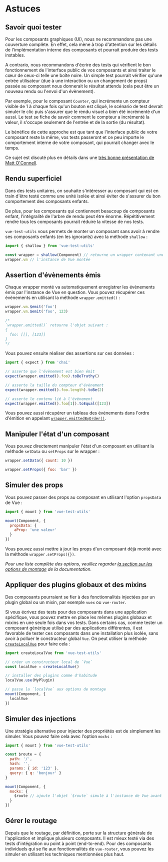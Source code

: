 # Astuces

## Savoir quoi tester

Pour les composants graphiques (UI), nous ne recommandons pas une couverture complète. En effet, cela mène à trop d'attention sur les détails de l'implémentation interne des composants et pourrait produire des tests instables.

A contrario, nous recommandons d'écrire des tests qui vérifient le bon fonctionnement de l'interface public de vos composants et ainsi traiter le cœur de ceux-ci telle une boîte noire. Un simple test pourrait vérifier qu'une entrée utilisateur (due à une interaction ou un changement de props) passée au composant nous donnerait le résultat attendu (cela peut être un nouveau rendu ou l'envoi d'un évènement).

Par exemple, pour le composant `Counter`, qui incrémente un compteur visible de 1 à chaque fois qu'un bouton est cliqué, le scénario de test devrait simuler le clic puis s'assurer que le rendu visuel a bien été incrémenté d'un aussi. Le test se fiche de savoir comment le compteur a incrémenté la valeur, il s'occupe seulement de l'entrée et de la sortie (du résultat).

Le bénéfice de cette approche est que tant que l'interface public de votre composant reste la même, vos tests passeront et ce peu importe le comportement interne de votre composant, qui pourrait changer avec le temps.

Ce sujet est discuté plus en détails dans une [très bonne présentation de Matt O'Connell](http://slides.com/mattoconnell/deck#/).

## Rendu superficiel

Dans des tests unitaires, on souhaite s'intéresser au composant qui est en train d'être testé comme une unité isolée et ainsi éviter de s'assurer du bon comportement des composants enfants.

De plus, pour les composants qui contiennent beaucoup de composants enfant, l'intégralité de l'arbre de rendu peut être énorme. Répétitivement rendre tous les composants pourrait réduire la vitesse de nos tests.

`vue-test-utils` vous permets de monter un composant sans avoir à rendre ses composants enfants (en les ignorants) avec la méthode `shallow` :

```js
import { shallow } from 'vue-test-utils'

const wrapper = shallow(Component) // retourne un wrapper contenant une instance de composant montée
wrapper.vm // l'instance de Vue montée
```

## Assertion d'évènements émis

Chaque wrapper monté va automatiquement enregistrer les évènements émis par l'instance de Vue en question. Vous pouvez récupérer ces évènements en utilisant la méthode `wrapper.emitted()` :

``` js
wrapper.vm.$emit('foo')
wrapper.vm.$emit('foo', 123)

/*
`wrapper.emitted()` retourne l'objet suivant :
{
  foo: [[], [123]]
}
*/
```

Vous pouvez ensuite réaliser des assertions sur ces données :
``` js
import { expect } from 'chai'

// asserte que l'évènement est bien émit
expect(wrapper.emitted().foo).toBeTruthy()

// asserte la taille du compteur d'évènement
expect(wrapper.emitted().foo.length).toBe(2)

// asserte le contenu lié à l'évènement
expect(wrapper.emitted().foo[1]).toEqual([123])
```

Vous pouvez aussi récupérer un tableau des évènements dans l'ordre d'émition en appelant [`wrapper.emittedByOrder()`](../api/wrapper/emittedByOrder.md).

## Manipuler l'état d'un composant

Vous pouvez directement manipuler l'état d'un composant en utilisant la méthode `setData` ou `setProps` sur le wrapper :

```js
wrapper.setData({ count: 10 })

wrapper.setProps({ foo: 'bar' })
```

## Simuler des props

Vous pouvez passer des props au composant en utilisant l'option `propsData` de Vue :

```js
import { mount } from 'vue-test-utils'

mount(Component, {
  propsData: {
    aProp: 'une valeur'
  }
})
```

Vous pouvez aussi mettre à jour les props d'un composant déjà monté avec la méthode `wrapper.setProps({})`.

*Pour une liste complète des options, veuillez regarder [la section sur les options de montage](../api/options.md) de la documentation.*

## Appliquer des plugins globaux et des mixins

Des composants pourraient se fier à des fonctionnalités injectées par un plugin global ou un mixin, par exemple `vuex` ou `vue-router`.

Si vous écrivez des tests pour des composants dans une application spécifique, vous pouvez mettre en place les mêmes plugins globaux et mixins en une seule fois dans vos tests. Dans certains cas, comme tester un composant générique utilisé par des applications différentes, il est favorable de tester ces composants dans une installation plus isolée, sans avoir à polluer le constructeur global `Vue`. On peut utiliser la méthode [`createLocalVue`](../api/createLocalVue.md) pour faire cela :

``` js
import createLocalVue from 'vue-test-utils'

// créer un constructeur local de `Vue`
const localVue = createLocalVue()

// installer des plugins comme d'habitude
localVue.use(MyPlugin)

// passe la `localVue` aux options de montage
mount(Component, {
  localVue
})
```

## Simuler des injections

Une stratégie alternative pour injecter des propriétés est de simplement les simuler. Vous pouvez faire cela avec l'option `mocks` :

```js
import { mount } from 'vue-test-utils'

const $route = {
  path: '/',
  hash: '',
  params: { id: '123' },
  query: { q: 'bonjour' }
}

mount(Component, {
  mocks: {
    $route // ajoute l'objet `$route` simulé à l'instance de Vue avant de monter le composant
  }
})
```

## Gérer le routage

Depuis que le routage, par définition, porte sur la structure générale de l'application et implique plusieurs composants. Il est mieux testé via des tests d'intégration ou point à point (end-to-end). Pour des composants individuels qui se fie aux fonctionnalités de `vue-router`, vous pouvez les simuler en utilisant les techniques mentionnées plus haut.

